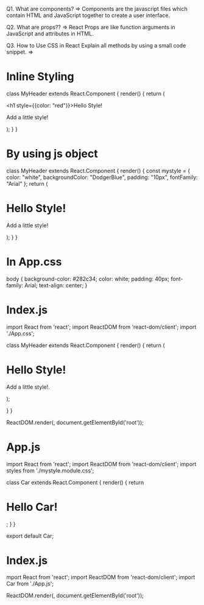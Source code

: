 Q1. What are components?
=> Components are the javascript files which contain HTML and JavaScript together to create a user interface.

Q2. What are props??
=> React Props are like function arguments in JavaScript and attributes in HTML.

Q3. How to Use CSS in React
Explain all methods by using a small code snippet.
=> 
# Inline Styling
class MyHeader extends React.Component {
  render() {
    return (
      <div>
      <h1 style={{color: "red"}}>Hello Style!</h1>
      <p>Add a little style!</p>
      </div>
    );
  }
}

# By using js object
class MyHeader extends React.Component {
  render() {
    const mystyle = {
      color: "white",
      backgroundColor: "DodgerBlue",
      padding: "10px",
      fontFamily: "Arial"
    };
    return (
      <div>
      <h1 style={mystyle}>Hello Style!</h1>
      <p>Add a little style!</p>
      </div>
    );
  }
}

# In App.css
body {
  background-color: #282c34;
  color: white;
  padding: 40px;
  font-family: Arial;
  text-align: center;
}

# Index.js
import React from 'react';
import ReactDOM from 'react-dom/client';
import './App.css';

class MyHeader extends React.Component {
  render() {
    return (
      <div>
      <h1>Hello Style!</h1>
      <p>Add a little style!.</p>
      </div>
    );
   
}
}

ReactDOM.render(<MyHeader />, document.getElementById('root'));

# App.js
import React from 'react';
import ReactDOM from 'react-dom/client';
import styles from './mystyle.module.css'; 

class Car extends React.Component {
  render() {
    return <h1 className={styles.bigblue}>Hello Car!</h1>;
  }
}

export default Car;
 
 
# Index.js
mport React from 'react';
import ReactDOM from 'react-dom/client';
import Car from './App.js';

ReactDOM.render(<Car />, document.getElementById('root'));